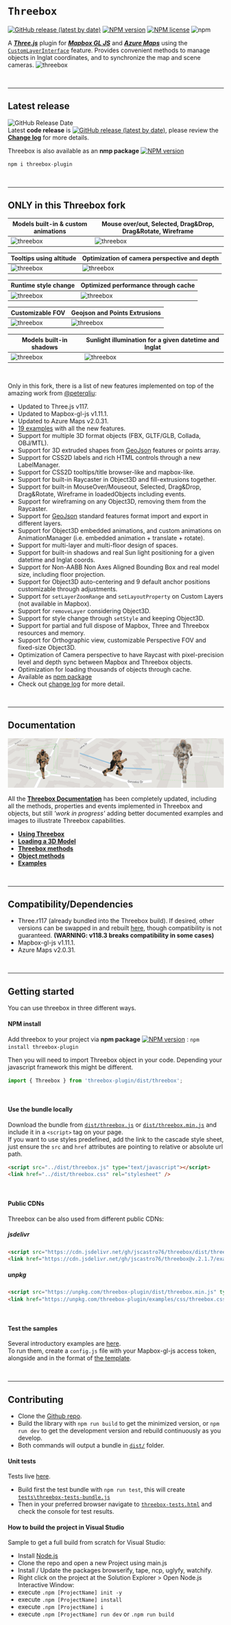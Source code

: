 # `Threebox`

[![GitHub release (latest by date)](https://img.shields.io/github/v/release/jscastro76/threebox?style=flat-square)](https://github.com/jscastro76/threebox/releases/)
[![NPM version](http://img.shields.io/npm/v/threebox-plugin.svg?style=flat-square)](https://www.npmjs.org/package/threebox-plugin)
[![NPM license](http://img.shields.io/npm/l/threebox-plugin.svg?style=flat-square)](https://www.npmjs.org/package/threebox-plugin)
![npm](https://img.shields.io/npm/dt/threebox-plugin?style=social)

A **[*Three.js*](https://threejs.org/)** plugin for **[*Mapbox GL JS*](https://docs.mapbox.com/mapbox-gl-js/examples/)** and **[*Azure Maps*](https://azure.microsoft.com/en-us/services/azure-maps/)** using the [`CustomLayerInterface`](https://docs.mapbox.com/mapbox-gl-js/api/properties/#customlayerinterface) feature. Provides convenient methods to manage objects in lnglat coordinates, and to synchronize the map and scene cameras.
<img alt="threebox" src="docs/gallery.jpg">

<br>

- - -
## Latest release

![GitHub Release Date](https://img.shields.io/github/release-date/jscastro76/threebox?style=flat-square)  
Latest  **code release** is [![GitHub release (latest by date)](https://img.shields.io/github/v/release/jscastro76/threebox?style=flat-square)](https://github.com/jscastro76/threebox/releases/), please review the [**Change log**](https://github.com/jscastro76/threebox/blob/master/CHANGELOG.md) for more details.

Threebox is also available as an **nmp package** [![NPM version](http://img.shields.io/npm/v/threebox-plugin.svg?style=flat-square)](https://www.npmjs.org/package/threebox-plugin)  

```js
npm i threebox-plugin
```
<br>

- - -

## ONLY in this Threebox fork

|Models built-in & custom animations |Mouse over/out, Selected, Drag&Drop, Drag&Rotate, Wireframe 
|---------|-----------------------
|<img alt="threebox" src="https://i.postimg.cc/vTNLLLLn/Animation-Video.gif" width="100%">|<img alt="threebox" src="https://i.postimg.cc/3Jjgnvjz/Wireframes.gif" width="100%" >

|Tooltips using altitude|Optimization of camera perspective and depth
|----------|-------
|<img alt="threebox" src="https://i.postimg.cc/wM7DvR8j/Labels-On-Height.gif" width="100%">|<img alt="threebox" src="https://i.postimg.cc/zB9nPwcY/Depth.gif" width="100%">

|Runtime style change|Optimized performance through cache
|----------|-------
|<img alt="threebox" src="https://i.postimg.cc/QMh57yGP/Style-Change.gif" width="100%">|<img alt="threebox" src="https://i.postimg.cc/zf2wTYwB/Performance.gif" width="100%">

|Customizable FOV|Geojson and Points Extrusions
|---------|-------
|<img alt="threebox" src="https://i.postimg.cc/43Lh7vvR/Customizable-FOV.gif" width="100%">|<img alt="threebox" src="https://i.postimg.cc/50KqJdKv/extrusions.gif" width="100%">

|Models built-in shadows|Sunlight illumination for a given datetime and lnglat
|---------|-------
|<img alt="threebox" src="https://i.postimg.cc/FF8LpRX0/Mapbox-Shadow.gif" width="100%">|<img alt="threebox" src="https://i.postimg.cc/6QnjWSVm/Eiffel-Shadow.gif" width="100%">


<br>

Only in this fork, there is a list of new features implemented on top of the amazing work from [@peterqliu](https://github.com/peterqliu/threebox/):
- Updated to Three.js v117.
- Updated to Mapbox-gl-js v1.11.1.
- Updated to Azure Maps v2.0.31.
- [19 examples](https://github.com/jscastro76/threebox/tree/master/examples) with all the new features.
- Support for multiple 3D format objects (FBX, GLTF/GLB, Collada, OBJ/MTL).
- Support for 3D extruded shapes from [GeoJson](https://geojson.org/) features or points array.
- Support for CSS2D labels and rich HTML controls through a new LabelManager.
- Support for CSS2D tooltips/title browser-like and mapbox-like.
- Support for built-in Raycaster in Object3D and fill-extrusions together.
- Support for built-in MouseOver/Mouseout, Selected, Drag&Drop, Drag&Rotate, Wireframe in loadedObjects including events.
- Support for wireframing on any Object3D, removing them from the Raycaster.
- Support for [GeoJson](https://geojson.org/) standard features format import and export in different layers.
- Support for Object3D embedded animations, and custom animations on AnimationManager (i.e. embedded animation + translate + rotate).
- Support for multi-layer and multi-floor design of spaces.
- Support for built-in shadows and real Sun light positioning for a given datetime and lnglat coords.
- Support for Non-AABB Non Axes Aligned Bounding Box and real model size, including floor projection. 
- Support for Object3D auto-centering and 9 default anchor positions customizable through adjustments.
- Support for `setLayerZoomRange` and `setLayoutProperty` on Custom Layers (not available in Mapbox).
- Support for `removeLayer` considering Object3D.
- Support for style change through `setStyle` and keeping Object3D.
- Support for partial and full dispose of Mapbox, Three and Threebox resources and memory.
- Support for Orthographic view, customizable Perspective FOV and fixed-size Object3D.
- Optimization of Camera perspective to have Raycast with pixel-precision level and depth sync between Mapbox and Threebox objects.
- Optimization for loading thousands of objects through cache.
- Available as [npm package](https://www.npmjs.com/package/threebox-plugin)
- Check out [change log](https://github.com/jscastro76/threebox/blob/master/CHANGELOG.md) for more detail.

<br>

- - -


## Documentation
<img alt="threebox" src="docs/soldieranimation.jpg">

All the [**Threebox Documentation**](/docs/Threebox.md) has been completely updated, including all the methods, properties and events implemented in Threebox and objects, but still *'work in progress'* adding better documented examples and images to illustrate Threebox capabilities.
- [**Using Threebox**](/docs/Threebox.md#using-threebox)
- [**Loading a 3D Model**](/docs/Threebox.md#loading-a-3d-model)
- [**Threebox methods**](/docs/Threebox.md#threebox-methods)
- [**Object methods**](/docs/Threebox.md#object-methods)
- [**Examples**](/examples/README.md)

<br>

- - -

## Compatibility/Dependencies

- Three.r117 (already bundled into the Threebox build). If desired, other versions can be swapped in and rebuilt [here](https://github.com/jscastro76/threebox/blob/master/src/three.js), though compatibility is not guaranteed. **(WARNING: v118.3 breaks compatibility in some cases)**
- Mapbox-gl-js v1.11.1.
- Azure Maps v2.0.31.

<br>

- - -

## Getting started

You can use threebox in three different ways. 

#### NPM install
Add threebox to your project via **npm package** [![NPM version](http://img.shields.io/npm/v/threebox-plugin.svg?style=flat-square)](https://www.npmjs.org/package/threebox-plugin) :
`npm install threebox-plugin`  

Then you will need to import Threebox object in your code. Depending your javascript framework this might be different. 
```js 
import { Threebox } from 'threebox-plugin/dist/threebox'; 
```  
<br/>

#### Use the bundle locally
Download the bundle from [`dist/threebox.js`](dist/threebox.js) or [`dist/threebox.min.js`](dist/threebox.min.js) and include it in a `<script>` tag on your page.  
If you want to use styles predefined, add the link to the cascade style sheet, just ensure the `src` and `href` attributes are pointing to relative or absolute url path.  
```html
<script src="../dist/threebox.js" type="text/javascript"></script>
<link href="../dist/threebox.css" rel="stylesheet" />
```
<br/>

#### Public CDNs
Threebox can be also used from different public CDNs:  

##### jsdelivr
```html
<script src="https://cdn.jsdelivr.net/gh/jscastro76/threebox/dist/threebox.min.js" type="text/javascript"></script>
<link href="https://cdn.jsdelivr.net/gh/jscastro76/threebox@v.2.1.7/examples/css/threebox.css" rel="stylesheet" />
```

##### unpkg
```html
<script src="https://unpkg.com/threebox-plugin/dist/threebox.min.js" type="text/javascript"></script>
<link href="https://unpkg.com/threebox-plugin/examples/css/threebox.css" rel="stylesheet" />
```
<br/>

#### Test the samples 
Several introductory examples are [here](https://github.com/jscastro76/threebox/tree/master/examples).  
To run them, create a `config.js` file with your Mapbox-gl-js access token, alongside and in the format of [the template](https://github.com/jscastro76/threebox/blob/master/examples/config_template.js).

<br>

- - -

## Contributing
- Clone the [Github repo](https://github.com/jscastro76/threebox/).
- Build the library with `npm run build` to get the minimized version, or `npm run dev` to get the development version and rebuild continuously as you develop. 
- Both commands will output a bundle in [`dist/`](dist/) folder.

#### Unit tests
Tests live [here](/tests). 
- Build first the test bundle with `npm run test`, this will create [`tests\threebox-tests-bundle.js`](tests/threebox-tests-bundle.js)  
- Then in your preferred browser navigate to [`threebox-tests.html`](https://github.com/jscastro76/threebox/blob/master/tests/threebox-tests.html) and check the console for test results.

#### How to build the project in Visual Studio
Sample to get a full build from scratch for Visual Studio:
- Install [Node.js](https://nodejs.org/en/) 
- Clone the repo and open a new Project using main.js
- Install / Update the packages browserify, tape, ncp, uglyfy, watchify.
- Right click on the project at the Solution Explorer > Open Node.js Interactive Window:
- execute `.npm [ProjectName] init -y`
- execute `.npm [ProjectName] install`
- execute `.npm [ProjectName] i`
- execute `.npm [ProjectName] run dev` or `.npm run build
`


